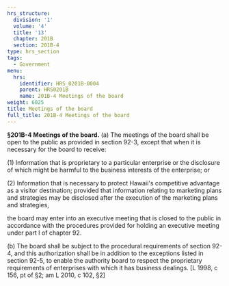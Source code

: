 ```yaml
---
hrs_structure:
  division: '1'
  volume: '4'
  title: '13'
  chapter: 201B
  section: 201B-4
type: hrs_section
tags:
  - Government
menu:
  hrs:
    identifier: HRS_0201B-0004
    parent: HRS0201B
    name: 201B-4 Meetings of the board
weight: 6025
title: Meetings of the board
full_title: 201B-4 Meetings of the board
---
```

**§201B-4 Meetings of the board.** (a) The meetings of the board shall be open to the public as provided in section 92-3, except that when it is necessary for the board to receive:

(1) Information that is proprietary to a particular enterprise or the disclosure of which might be harmful to the business interests of the enterprise; or

(2) Information that is necessary to protect Hawaii's competitive advantage as a visitor destination; provided that information relating to marketing plans and strategies may be disclosed after the execution of the marketing plans and strategies,

the board may enter into an executive meeting that is closed to the public in accordance with the procedures provided for holding an executive meeting under part I of chapter 92.

(b) The board shall be subject to the procedural requirements of section 92-4, and this authorization shall be in addition to the exceptions listed in section 92-5, to enable the authority board to respect the proprietary requirements of enterprises with which it has business dealings. [L 1998, c 156, pt of §2; am L 2010, c 102, §2]